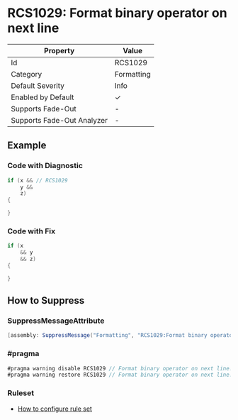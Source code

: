 # RCS1029: Format binary operator on next line

| Property                    | Value      |
| --------------------------- | ---------- |
| Id                          | RCS1029    |
| Category                    | Formatting |
| Default Severity            | Info       |
| Enabled by Default          | &#x2713;   |
| Supports Fade\-Out          | \-         |
| Supports Fade\-Out Analyzer | \-         |

## Example

### Code with Diagnostic

```csharp
if (x && // RCS1029
    y &&
    z)
{

}
```

### Code with Fix

```csharp
if (x
    && y
    && z)
{

}
```

## How to Suppress

### SuppressMessageAttribute

```csharp
[assembly: SuppressMessage("Formatting", "RCS1029:Format binary operator on next line.", Justification = "<Pending>")]
```

### \#pragma

```csharp
#pragma warning disable RCS1029 // Format binary operator on next line.
#pragma warning restore RCS1029 // Format binary operator on next line.
```

### Ruleset

* [How to configure rule set](../HowToConfigureAnalyzers.md)
